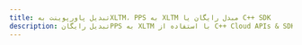 ---title: تبدیل پاورپوینت بهXLTM، PPS به XLTM مبدل رایگان یا C++ SDKdescription: تبدیل رایگانPPS به XLTM با استفاده از C++ Cloud APIs & SDK. همچنین اسناد Microsoft PowerPoint را در Cloud ایجاد، ویرایش و رندر کنید.---